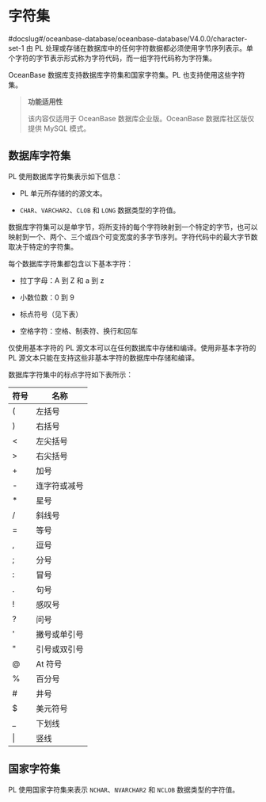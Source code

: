 字符集 
========================
#docslug#/oceanbase-database/oceanbase-database/V4.0.0/character-set-1
由 PL 处理或存储在数据库中的任何字符数据都必须使用字节序列表示。单个字符的字节表示形式称为字符代码，而一组字符代码称为字符集。

OceanBase 数据库支持数据库字符集和国家字符集。PL 也支持使用这些字符集。

>**功能适用性**
>
>该内容仅适用于 OceanBase 数据库企业版。OceanBase 数据库社区版仅提供 MySQL 模式。

数据库字符集 
---------------

PL 使用数据库字符集表示如下信息：

* PL 单元所存储的的源文本。


* `CHAR`、`VARCHAR2`、`CLOB` 和 `LONG` 数据类型的字符值。

  
数据库字符集可以是单字节，将所支持的每个字符映射到一个特定的字节，也可以映射到一个、两个、三个或四个可变宽度的多字节序列。字符代码中的最大字节数取决于特定的字符集。

每个数据库字符集都包含以下基本字符：

* 拉丁字母：A 到 Z 和 a 到 z

* 小数位数：0 到 9

* 标点符号（见下表）

* 空格字符：空格、制表符、换行和回车

仅使用基本字符的 PL 源文本可以在任何数据库中存储和编译。使用非基本字符的 PL 源文本只能在支持这些非基本字符的数据库中存储和编译。

数据库字符集中的标点字符如下表所示：


| **符号** | **名称** |
|--------|--------|
| (      | 左括号    |
| )      | 右括号    |
| \<     | 左尖括号   |
| \>     | 右尖括号   |
| +      | 加号     |
| -      | 连字符或减号 |
| \*     | 星号     |
| /      | 斜线号    |
| =      | 等号     |
| ,      | 逗号     |
| ;      | 分号     |
| :      | 冒号     |
| .      | 句号     |
| !      | 感叹号    |
| ?      | 问号     |
| '      | 撇号或单引号 |
| "      | 引号或双引号 |
| @      | At 符号  |
| %      | 百分号    |
| #      | 井号     |
| $      | 美元符号   |
| _      | 下划线    |
| \|     | 竖线     |



国家字符集 
--------------

PL 使用国家字符集来表示 `NCHAR`、`NVARCHAR2` 和 `NCLOB` 数据类型的字符值。
